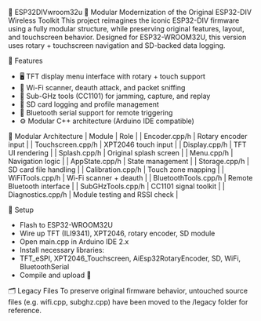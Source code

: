 📡 ESP32DIVwroom32u
🔧 Modular Modernization of the Original ESP32-DIV Wireless Toolkit
This project reimagines the iconic ESP32-DIV firmware using a fully modular structure, while preserving original features, layout, and touchscreen behavior. Designed for ESP32-WROOM32U, this version uses rotary + touchscreen navigation and SD-backed data logging.

📁 Features
- 🖥️ TFT display menu interface with rotary + touch support
- 📶 Wi-Fi scanner, deauth attack, and packet sniffing
- 📡 Sub-GHz tools (CC1101) for jamming, capture, and replay
- 💾 SD card logging and profile management
- 🔋 Bluetooth serial support for remote triggering
- ⚙️ Modular C++ architecture (Arduino IDE compatible)

🧩 Modular Architecture
| Module               | Role                          | 
| Encoder.cpp/h        | Rotary encoder input          | 
| Touchscreen.cpp/h    | XPT2046 touch input           | 
| Display.cpp/h        | TFT UI rendering              | 
| Splash.cpp/h         | Original splash screen        | 
| Menu.cpp/h           | Navigation logic              | 
| AppState.cpp/h       | State management              | 
| Storage.cpp/h        | SD card file handling         | 
| Calibration.cpp/h    | Touch zone mapping            | 
| WiFiTools.cpp/h      | Wi-Fi scanner + deauth        | 
| BluetoothTools.cpp/h | Remote Bluetooth interface    | 
| SubGHzTools.cpp/h    | CC1101 signal toolkit         | 
| Diagnostics.cpp/h    | Module testing and RSSI check | 



🔧 Setup
- Flash to ESP32-WROOM32U
- Wire up TFT (ILI9341), XPT2046, rotary encoder, SD module
- Open main.cpp in Arduino IDE 2.x
- Install necessary libraries:
- TFT_eSPI, XPT2046_Touchscreen, AiEsp32RotaryEncoder, SD, WiFi, BluetoothSerial
- Compile and upload 🚀

🗂️ Legacy Files
To preserve original firmware behavior, untouched source files (e.g. wifi.cpp, subghz.cpp) have been moved to the /legacy folder for reference.


